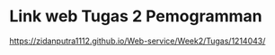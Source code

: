 # Link web Tugas 2 Pemogramman

  https://zidanputra1112.github.io/Web-service/Week2/Tugas/1214043/

